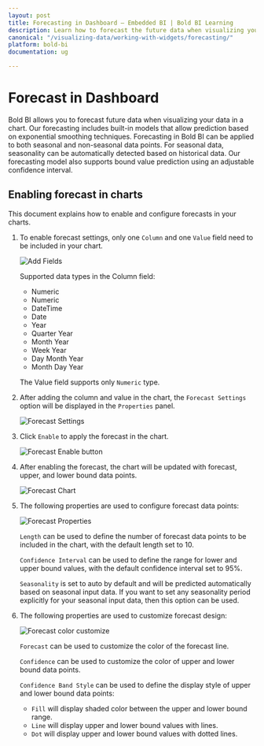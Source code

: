 ```yaml
---
layout: post
title: Forecasting in Dashboard – Embedded BI | Bold BI Learning
description: Learn how to forecast the future data when visualizing your data in chart in Bold BI Embedded dashboard.
canonical: "/visualizing-data/working-with-widgets/forecasting/"
platform: bold-bi
documentation: ug

---
```


# Forecast in Dashboard

Bold BI allows you to forecast future data when visualizing your data in a chart. Our forecasting includes built-in models that allow prediction based on exponential smoothing techniques. Forecasting in Bold BI can be applied to both seasonal and non-seasonal data points. For seasonal data, seasonality can be automatically detected based on historical data. Our forecasting model also supports bound value prediction using an adjustable confidence interval.

## Enabling forecast in charts

This document explains how to enable and configure forecasts in your charts.

1. To enable forecast settings, only one `Column` and one `Value` field need to be included in your chart.

    ![Add Fields](/static/assets/visualizing-data/working-with-widgets/images/forecastassigndata.png)

    Supported data types in the Column field:   
    * Numeric
    * Numeric
    * DateTime
    * Date
    * Year
    * Quarter Year
    * Month Year
    * Week Year
    * Day Month Year
    * Month Day Year        

    The Value field supports only `Numeric` type.

2. After adding the column and value in the chart, the `Forecast Settings` option will be displayed in the `Properties` panel.

    ![Forecast Settings](/static/assets/visualizing-data/working-with-widgets/images/forecastsettings.png)

3. Click `Enable` to apply the forecast in the chart.

    ![Forecast Enable button](/static/assets/visualizing-data/working-with-widgets/images/forecastenablebutton.png)

4. After enabling the forecast, the chart will be updated with forecast, upper, and lower bound data points.

    ![Forecast Chart](/static/assets/visualizing-data/working-with-widgets/images/forecastchart.png)

5. The following properties are used to configure forecast data points:

    ![Forecast Properties](/static/assets/visualizing-data/working-with-widgets/images/forecastproperties.png)

   `Length` can be used to define the number of forecast data points to be included in the chart, with the default length set to 10.

   `Confidence Interval` can be used to define the range for lower and upper bound values, with the default confidence interval set to 95%.

   `Seasonality` is set to auto by default and will be predicted automatically based on seasonal input data. If you want to set any seasonality period explicitly for your seasonal input data, then this option can be used. 

6. The following properties are used to customize forecast design:

    ![Forecast color customize](/static/assets/visualizing-data/working-with-widgets/images/forecastcustomization.png)

    `Forecast` can be used to customize the color of the forecast line.

    `Confidence` can be used to customize the color of upper and lower bound data points.

    `Confidence Band Style` can be used to define the display style of upper and lower bound data points:

    * `Fill` will display shaded color between the upper and lower bound range.
    * `Line` will display upper and lower bound values with lines.
    * `Dot` will display upper and lower bound values with dotted lines.




